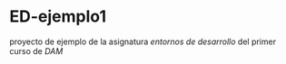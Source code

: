 # ED-ejemplo1
proyecto  de ejemplo de la asignatura *entornos de desarrollo* del primer curso de *DAM*
